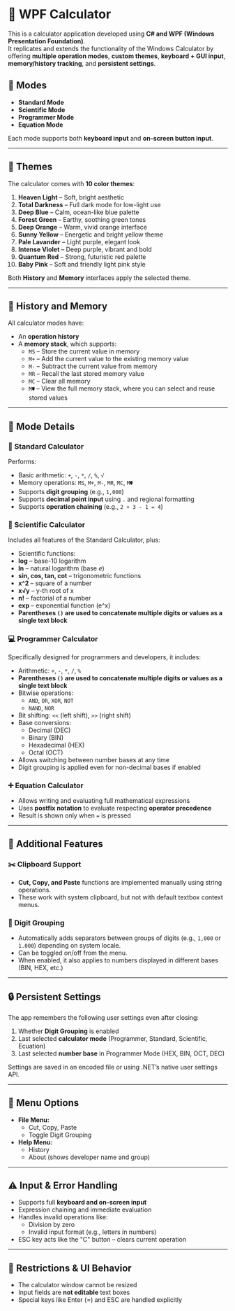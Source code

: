 # 🧮 WPF Calculator

This is a calculator application developed using **C# and WPF (Windows Presentation Foundation)**.  
It replicates and extends the functionality of the Windows Calculator by offering **multiple operation modes**, **custom themes**, **keyboard + GUI input**, **memory/history tracking**, and **persistent settings**.

## 🧠 Modes

- **Standard Mode**
- **Scientific Mode**
- **Programmer Mode**
- **Equation Mode**

Each mode supports both **keyboard input** and **on-screen button input**.

---

## 🎨 Themes

The calculator comes with **10 color themes**:

1. **Heaven Light** – Soft, bright aesthetic
2. **Total Darkness** – Full dark mode for low-light use
3. **Deep Blue** – Calm, ocean-like blue palette
4. **Forest Green** – Earthy, soothing green tones
5. **Deep Orange** – Warm, vivid orange interface
6. **Sunny Yellow** – Energetic and bright yellow theme
7. **Pale Lavander** – Light purple, elegant look
8. **Intense Violet** – Deep purple, vibrant and bold
9. **Quantum Red** – Strong, futuristic red palette
10. **Baby Pink** – Soft and friendly light pink style

Both **History** and **Memory** interfaces apply the selected theme.

---

## 🧾 History and Memory

All calculator modes have:

- An **operation history**
- A **memory stack**, which supports:
  - `MS` – Store the current value in memory
  - `M+` – Add the current value to the existing memory value
  - `M-` – Subtract the current value from memory
  - `MR` – Recall the last stored memory value
  - `MC` – Clear all memory
  - `M🠷` – View the full memory stack, where you can select and reuse stored values

---

## 🧮 Mode Details

### 🔹 Standard Calculator
Performs:
- Basic arithmetic: `+`, `-`, `*`, `/`, `%`, `√`
- Memory operations: `MS`, `M+`, `M-`, `MR`, `MC`, `M🠷`
- Supports **digit grouping** (e.g., `1,000`)
- Supports **decimal point input** using `.` and regional formatting
- Supports **operation chaining** (e.g., `2 + 3 - 1 = 4`)

### 🔬 Scientific Calculator
Includes all features of the Standard Calculator, plus:
- Scientific functions:
- **log** – base-10 logarithm
- **ln** – natural logarithm (base *e*)
- **sin, cos, tan, cot** – trigonometric functions
- **x^2** – square of a number
- **x√y** – y-th root of x
- **n!** – factorial of a number
- **exp** – exponential function (e^x)
- **Parentheses `()` are used to concatenate multiple digits or values as a single text block**  

### 💻 Programmer Calculator
Specifically designed for programmers and developers, it includes:
- Arithmetic: `+`, `-`, `*`, `/`, `%`
- **Parentheses `()` are used to concatenate multiple digits or values as a single text block**  
- Bitwise operations:
  - `AND`, `OR`, `XOR`, `NOT`
  - `NAND`, `NOR`
- Bit shifting: `<<` (left shift), `>>` (right shift)
- Base conversions:
  - Decimal (DEC)
  - Binary (BIN)
  - Hexadecimal (HEX)
  - Octal (OCT)
- Allows switching between number bases at any time
- Digit grouping is applied even for non-decimal bases if enabled

### ➕ Equation Calculator
- Allows writing and evaluating full mathematical expressions
- Uses **postfix notation** to evaluate respecting **operator precedence**
- Result is shown only when `=` is pressed

---

## 🧰 Additional Features

### ✂️ Clipboard Support
- **Cut, Copy, and Paste** functions are implemented manually using string operations.
- These work with system clipboard, but not with default textbox context menus.
  
### 🧮 Digit Grouping
- Automatically adds separators between groups of digits (e.g., `1,000` or `1.000`) depending on system locale.
- Can be toggled on/off from the menu.
- When enabled, it also applies to numbers displayed in different bases (BIN, HEX, etc.)

---

## 🔒 Persistent Settings

The app remembers the following user settings even after closing:
1. Whether **Digit Grouping** is enabled
2. Last selected **calculator mode** (Programmer, Standard, Scientific, Ecuation)
3. Last selected **number base** in Programmer Mode (HEX, BIN, OCT, DEC)

Settings are saved in an encoded file or using .NET’s native user settings API.

---

## 🧰 Menu Options

- **File Menu:**
  - Cut, Copy, Paste
  - Toggle Digit Grouping
- **Help Menu:**
  - History
  - About (shows developer name and group)

---

## ⚠️ Input & Error Handling

- Supports full **keyboard and on-screen input**
- Expression chaining and immediate evaluation
- Handles invalid operations like:
  - Division by zero
  - Invalid input format (e.g., letters in numbers)
- ESC key acts like the "C" button – clears current operation

---

## 🚫 Restrictions & UI Behavior

- The calculator window cannot be resized
- Input fields are **not editable** text boxes
- Special keys like Enter (=) and ESC are handled explicitly
